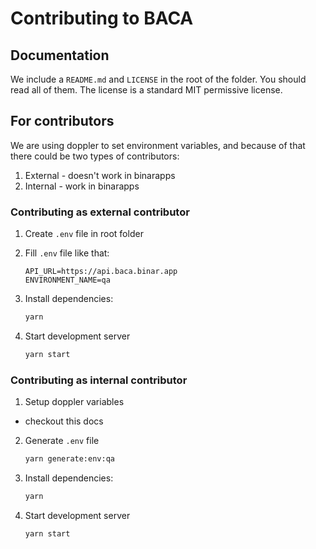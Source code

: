 # Contributing to BACA

## Documentation

We include a `README.md` and `LICENSE` in the root of the folder. You should read all of them. The license is a standard MIT permissive license.

## For contributors

We are using doppler to set environment variables, and because of that there could be two types of contributors:

1. External - doesn't work in binarapps
2. Internal - work in binarapps

### Contributing as external contributor

1. Create `.env` file in root folder
2. Fill `.env` file like that:

   ```.env
   API_URL=https://api.baca.binar.app
   ENVIRONMENT_NAME=qa
   ```

3. Install dependencies:

   ```sh
   yarn
   ```

4. Start development server

   ```sh
   yarn start
   ```

### Contributing as internal contributor

1. Setup doppler variables

- checkout this docs

2. Generate `.env` file

   ```sh
   yarn generate:env:qa
   ```

3. Install dependencies:

   ```sh
   yarn
   ```

4. Start development server

   ```sh
   yarn start
   ```

<!-- TODO: Add informations about pull requests, merges and code review  -->

